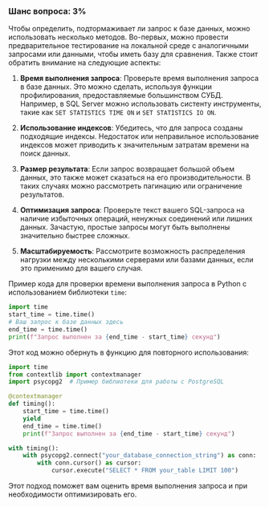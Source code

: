 ### Шанс вопроса: 3%

Чтобы определить, подтормаживает ли запрос к базе данных, можно использовать несколько методов. Во-первых, можно провести предварительное тестирование на локальной среде с аналогичными запросами или данными, чтобы иметь базу для сравнения. Также стоит обратить внимание на следующие аспекты:

1. **Время выполнения запроса**: Проверьте время выполнения запроса в базе данных. Это можно сделать, используя функции профилирования, предоставляемые большинством СУБД. Например, в SQL Server можно использовать систенту инструменты, такие как `SET STATISTICS TIME ON` и `SET STATISTICS IO ON`.

2. **Использование индексов**: Убедитесь, что для запроса созданы подходящие индексы. Недостаток или неправильное использование индексов может приводить к значительным затратам времени на поиск данных.

3. **Размер результата**: Если запрос возвращает большой объем данных, это также может сказаться на его производительности. В таких случаях можно рассмотреть пагинацию или ограничение результатов.

4. **Оптимизация запроса**: Проверьте текст вашего SQL-запроса на наличие избыточных операций, ненужных соединений или лишних данных. Зачастую, простые запросы могут быть выполнены значительно быстрее сложных.

5. **Масштабируемость**: Рассмотрите возможность распределения нагрузки между несколькими серверами или базами данных, если это применимо для вашего случая.

Пример кода для проверки времени выполнения запроса в Python с использованием библиотеки `time`:

```python
import time
start_time = time.time()
# Ваш запрос к базе данных здесь
end_time = time.time()
print(f"Запрос выполнен за {end_time - start_time} секунд")
```

Этот код можно обернуть в функцию для повторного использования:

```python
import time
from contextlib import contextmanager
import psycopg2  # Пример библиотеки для работы с PostgreSQL

@contextmanager
def timing():
    start_time = time.time()
    yield
    end_time = time.time()
    print(f"Запрос выполнен за {end_time - start_time} секунд")

with timing():
    with psycopg2.connect("your_database_connection_string") as conn:
        with conn.cursor() as cursor:
            cursor.execute("SELECT * FROM your_table LIMIT 100")
```

Этот подход поможет вам оценить время выполнения запроса и при необходимости оптимизировать его.